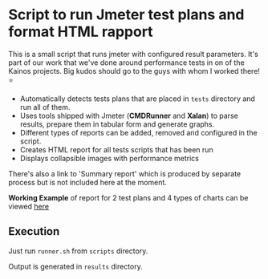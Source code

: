 # Script to run Jmeter test plans and format HTML rapport

This is a small script that runs jmeter with configured result parameters. It's part of our work that we've done around performance tests in on of the Kainos projects. Big kudos should go to the guys with whom I worked there! :star: 

+ Automatically detects tests plans that are placed in `tests` directory and run all of them.
+ Uses tools shipped with Jmeter (**CMDRunner** and **Xalan**) to parse results, prepare them in tabular form and generate graphs.
+ Different types of reports can be added, removed and configured in the script.
+ Creates HTML report for all tests scripts that has been run 
+ Displays collapsible images with performance metrics

There's also a link to 'Summary report' which is produced by separate process but is not included here at the moment.


**Working Example** of report for 2 test plans and 4 types of charts can be viewed 
[here](https://rawgit.com/michalsi/jmeter-reports/master/results/results.html)


## Execution


Just run `runner.sh` from `scripts` directory.

Output is generated in `results` directory.